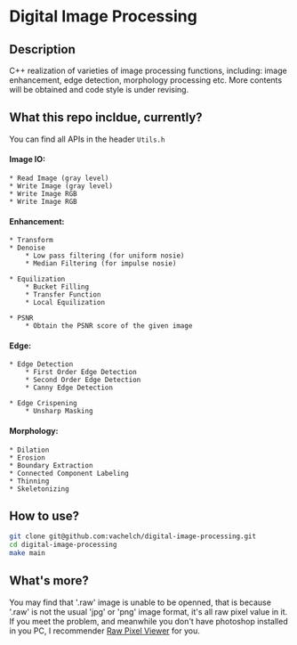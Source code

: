 # Digital Image Processing
## Description
C++ realization of varieties of image processing functions, including: image enhancement, edge detection, morphology processing etc. More contents will be obtained and code style is under revising.

## What this repo incldue, currently?
You can find all APIs in the header `Utils.h`

#### Image IO:
```ascii
* Read Image (gray level)
* Write Image (gray level)
* Write Image RGB 
* Write Image RGB 
```

#### Enhancement:
```ascii
* Transform
* Denoise
    * Low pass filtering (for uniform nosie)
    * Median Filtering (for impulse nosie)

* Equilization
    * Bucket Filling
    * Transfer Function
    * Local Equilization

* PSNR
    * Obtain the PSNR score of the given image
```

#### Edge: 
```ascii
* Edge Detection
    * First Order Edge Detection
    * Second Order Edge Detection
    * Canny Edge Detection

* Edge Crispening
    * Unsharp Masking
```

#### Morphology:
```ascii
* Dilation
* Erosion
* Boundary Extraction
* Connected Component Labeling
* Thinning
* Skeletonizing
```

## How to use?
```bash
git clone git@github.com:vachelch/digital-image-processing.git
cd digital-image-processing
make main
```

## What's more?
You may find that '.raw' image is unable to be openned, that is because '.raw' is not the usual 'jpg' or 'png' image format, it's all raw pixel value in it. If you meet the problem, and meanwhile you don't have photoshop installed in you PC, I recommender [Raw Pixel Viewer](http://rawpixels.net/) for you.




